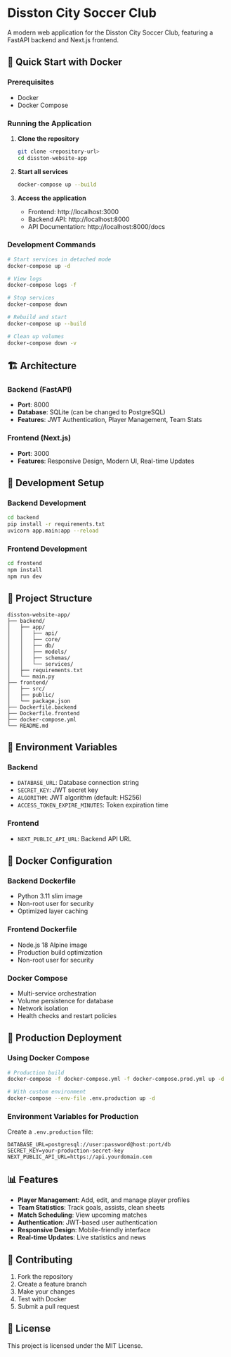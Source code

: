 # Disston City Soccer Club

A modern web application for the Disston City Soccer Club, featuring a FastAPI backend and Next.js frontend.

## 🚀 Quick Start with Docker

### Prerequisites
- Docker
- Docker Compose

### Running the Application

1. **Clone the repository**
   ```bash
   git clone <repository-url>
   cd disston-website-app
   ```

2. **Start all services**
   ```bash
   docker-compose up --build
   ```

3. **Access the application**
   - Frontend: http://localhost:3000
   - Backend API: http://localhost:8000
   - API Documentation: http://localhost:8000/docs

### Development Commands

```bash
# Start services in detached mode
docker-compose up -d

# View logs
docker-compose logs -f

# Stop services
docker-compose down

# Rebuild and start
docker-compose up --build

# Clean up volumes
docker-compose down -v
```

## 🏗️ Architecture

### Backend (FastAPI)
- **Port**: 8000
- **Database**: SQLite (can be changed to PostgreSQL)
- **Features**: JWT Authentication, Player Management, Team Stats

### Frontend (Next.js)
- **Port**: 3000
- **Features**: Responsive Design, Modern UI, Real-time Updates

## 🔧 Development Setup

### Backend Development
```bash
cd backend
pip install -r requirements.txt
uvicorn app.main:app --reload
```

### Frontend Development
```bash
cd frontend
npm install
npm run dev
```

## 📁 Project Structure

```
disston-website-app/
├── backend/
│   ├── app/
│   │   ├── api/
│   │   ├── core/
│   │   ├── db/
│   │   ├── models/
│   │   ├── schemas/
│   │   └── services/
│   ├── requirements.txt
│   └── main.py
├── frontend/
│   ├── src/
│   ├── public/
│   └── package.json
├── Dockerfile.backend
├── Dockerfile.frontend
├── docker-compose.yml
└── README.md
```

## 🔐 Environment Variables

### Backend
- `DATABASE_URL`: Database connection string
- `SECRET_KEY`: JWT secret key
- `ALGORITHM`: JWT algorithm (default: HS256)
- `ACCESS_TOKEN_EXPIRE_MINUTES`: Token expiration time

### Frontend
- `NEXT_PUBLIC_API_URL`: Backend API URL

## 🐳 Docker Configuration

### Backend Dockerfile
- Python 3.11 slim image
- Non-root user for security
- Optimized layer caching

### Frontend Dockerfile
- Node.js 18 Alpine image
- Production build optimization
- Non-root user for security

### Docker Compose
- Multi-service orchestration
- Volume persistence for database
- Network isolation
- Health checks and restart policies

## 🚀 Production Deployment

### Using Docker Compose
```bash
# Production build
docker-compose -f docker-compose.yml -f docker-compose.prod.yml up -d

# With custom environment
docker-compose --env-file .env.production up -d
```

### Environment Variables for Production
Create a `.env.production` file:
```env
DATABASE_URL=postgresql://user:password@host:port/db
SECRET_KEY=your-production-secret-key
NEXT_PUBLIC_API_URL=https://api.yourdomain.com
```

## 📊 Features

- **Player Management**: Add, edit, and manage player profiles
- **Team Statistics**: Track goals, assists, clean sheets
- **Match Scheduling**: View upcoming matches
- **Authentication**: JWT-based user authentication
- **Responsive Design**: Mobile-friendly interface
- **Real-time Updates**: Live statistics and news

## 🤝 Contributing

1. Fork the repository
2. Create a feature branch
3. Make your changes
4. Test with Docker
5. Submit a pull request

## 📝 License

This project is licensed under the MIT License. 